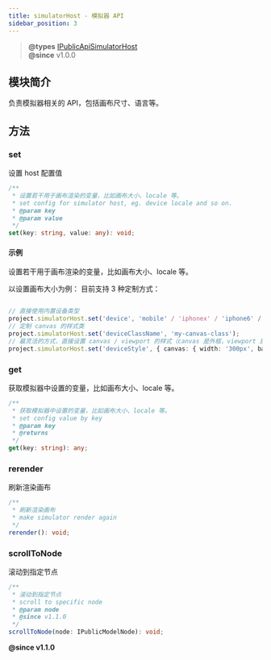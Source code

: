```yaml
---
title: simulatorHost - 模拟器 API
sidebar_position: 3
---
```

> **@types** [IPublicApiSimulatorHost](https://github.com/alibaba/lowcode-engine/blob/main/packages/types/src/shell/api/simulator-host.ts)<br/>
> **@since** v1.0.0

## 模块简介
负责模拟器相关的 API，包括画布尺寸、语言等。

## 方法
### set
设置 host 配置值
```typescript
/**
 * 设置若干用于画布渲染的变量，比如画布大小、locale 等。
 * set config for simulator host, eg. device locale and so on.
 * @param key
 * @param value
 */
set(key: string, value: any): void;
```
#### 示例
设置若干用于画布渲染的变量，比如画布大小、locale 等。

以设置画布大小为例：
目前支持 3 种定制方式：
```typescript

// 直接使用内置设备类型
project.simulatorHost.set('device', 'mobile' / 'iphonex' / 'iphone6' / 'default');
// 定制 canvas 的样式类
project.simulatorHost.set('deviceClassName', 'my-canvas-class');
// 最灵活的方式，直接设置 canvas / viewport 的样式（canvas 是外框，viewport 是内框，可以在 canvas 设置手机 / 平板背景图）
project.simulatorHost.set('deviceStyle', { canvas: { width: '300px', backgroundColor: 'red' }, viewport: { width: '280px' } });
```

### get
获取模拟器中设置的变量，比如画布大小、locale 等。

```typescript
/**
 * 获取模拟器中设置的变量，比如画布大小、locale 等。
 * set config value by key
 * @param key
 * @returns
 */
get(key: string): any;

```

### rerender
刷新渲染画布

```typescript
/**
 * 刷新渲染画布
 * make simulator render again
 */
rerender(): void;
```

### scrollToNode
滚动到指定节点

```typescript
/**
 * 滚动到指定节点
 * scroll to specific node
 * @param node
 * @since v1.1.0
 */
scrollToNode(node: IPublicModelNode): void;
```
**@since v1.1.0**
